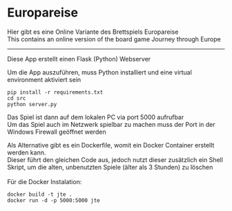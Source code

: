 Europareise
======================

Hier gibt es eine Online Variante des Brettspiels Europareise<br>
This contains an online version of the board game Journey through Europe

------------
Diese App erstellt einen Flask (Python) Webserver

Um die App auszuführen, muss Python installiert und eine virtual environment aktiviert sein


```
pip install -r requirements.txt
cd src
python server.py
```
Das Spiel ist dann auf dem lokalen PC via port 5000 aufrufbar<br>
Um das Spiel auch im Netzwerk spielbar zu machen muss der Port in der Windows Firewall geöffnet werden

Als Alternative gibt es ein Dockerfile, womit ein Docker Container erstellt werden kann.<br>
Dieser führt den gleichen Code aus, jedoch nutzt dieser zusätzlich ein Shell Skript, 
um die alten, unbenutzten Spiele (älter als 3 Stunden) zu löschen
<br><br>
Für die Docker Instalation:

```
docker build -t jte .
docker run -d -p 5000:5000 jte
```